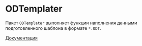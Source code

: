 # ODTemplater

Пакет `ODTemplater` выполняет функции наполнения данными подготовленного шаблона в формате `*.ODT`. 

[Документация](https://git.rosguard.gov.ru/internal/odtemplater/-/tree/1-create_pack/doc "")

